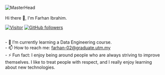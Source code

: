 ![MasterHead](https://media1.giphy.com/media/3oKIPEqDGUULpEU0aQ/giphy.gif?cid=ecf05e479ec091mn1f9499gc00xy9pi51oze824qgkfcnoyc&ep=v1_gifs_search&rid=giphy.gif&ct=g)
<br/><br/>
Hi there 👋, I'm Farhan Ibrahim.

[![Visitor](https://visitor-badge.laobi.icu/badge?page_id=laxmena.laxmena)](https://github.com/laxmena) [![GitHub followers](https://img.shields.io/github/followers/laxmena.svg?style=social&label=Follow)](https://github.com/laxmena?tab=followers)

<br/>- 🌱 I’m currently learning a Data Engineering course.
<br/>- 📫 How to reach me: farhan-02@graduate.utm.my
<br/>- ⚡ Fun fact: I enjoy being around people who are always striving to improve themselves. I like to treat people with respect, and I really enjoy learning about new technologies.

<!--
**farhanibrhim/farhanibrhim** is a ✨ _special_ ✨ repository because its `README.md` (this file) appears on your GitHub profile.

Here are some ideas to get you started:

- 🔭 I’m currently working on ...
- 🌱 I’m currently studying for a Bachelor of Data Engineering at Universiti Teknologi Malaysia ...
- 👯 I’m looking to collaborate on ...
- 🤔 I’m looking for help with ...
- 💬 Ask me about ...
- 📫 How to reach me: ...
- 😄 Pronouns: ...
- ⚡ Fun fact: ...
-->
